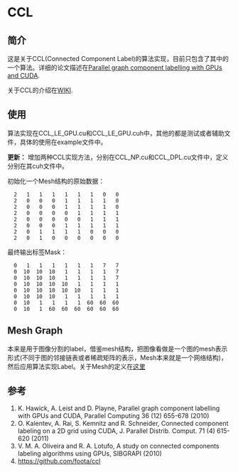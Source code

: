# CCL

## 简介

这是关于CCL(Connected Component Label)的算法实现，目前只包含了其中的一个算法。详细的论文描述在[Parallel graph component labelling with GPUs and CUDA](https://www.sciencedirect.com/science/article/pii/S0167819110001055).

关于CCL的介绍在[WIKI](https://en.wikipedia.org/wiki/Connected-component_labeling).

## 使用
算法实现在CCL_LE_GPU.cu和CCL_LE_GPU.cuh中，其他的都是测试或者辅助文件，具体的使用在example文件中。

**更新：**
增加两种CCL实现方法，分别在CCL_NP.cu和CCL_DPL.cu文件中，定义分别在其cuh文件中。

初始化一个Mesh结构的原始数据：
```
  2   1   1   1   1   1   1   0   0
  2   0   0   0   1   1   1   1   0
  2   0   0   0   1   1   1   1   0
  2   0   0   0   0   1   1   1   1
  2   0   0   0   0   0   1   1   1
  2   0   0   0   1   1   1   1   1
  2   0   1   1   1   1   0   0   0
  2   0   1   0   0   0   0   0   0
```

最终输出标签Mask：
```
  0   1   1   1   1   1   1   7   7
  0  10  10  10   1   1   1   1   7
  0  10  10  10   1   1   1   1   7
  0  10  10  10  10   1   1   1   1
  0  10  10  10  10  10   1   1   1
  0  10  10  10   1   1   1   1   1
  0  10   1   1   1   1  60  60  60
  0  10   1  60  60  60  60  60  60
```

## Mesh Graph
本来是用于图像分割的label，借鉴mesh结构，把图像看做是一个图的mesh表示形式(不同于图的邻接链表或者稀疏矩阵的表示，Mesh本来就是一个网络结构)，然后应用算法实现Label。关于Mesh的定义在[这里](https://en.wikipedia.org/wiki/Lattice_graph)

## 参考
1. K. Hawick, A. Leist and D. Playne, Parallel graph component labelling with GPUs and CUDA, Parallel Computing 36 (12) 655-678 (2010)
2. O. Kalentev, A. Rai, S. Kemnitz and R. Schneider, Connected component labeling on a 2D grid using CUDA, J. Parallel Distrib. Comput. 71 (4) 615-620 (2011)
3. V. M. A. Oliveira and  R. A. Lotufo, A study on connected components labeling algorithms using GPUs, SIBGRAPI (2010)
4. https://github.com/foota/ccl
